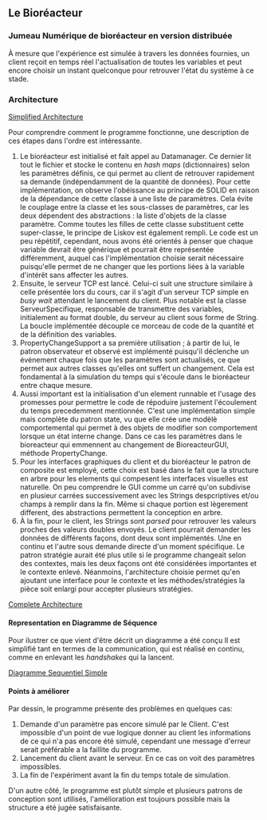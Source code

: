 ## Le Bioréacteur
### Jumeau Numérique de bioréacteur en version distribuée

À mesure que l'expérience est simulée à travers les données fournies, un client reçoit en temps réel l'actualisation de toutes les variables et peut encore choisir un instant quelconque pour retrouver l'état du système à ce stade.

### Architecture
[Simplified Architecture](https://enstabretagne-my.sharepoint.com/:i:/g/personal/victor_queiroz_ensta-bretagne_org/EYz3aq8TPSJMu6IilJv9rIMBKRVIKbEcNwEJg2um3A4RNQ?e=eneKBm)

Pour comprendre comment le programme fonctionne, une description de ces étapes dans l'ordre est intéressante.

1. Le bioréacteur est initialisé et fait appel au Datamanager. Ce dernier lit tout le fichier et stocke le contenu en _hash maps_ (dictionnaires) selon les paramètres définis, ce qui permet au client de retrouver rapidement sa demande (indépendamment de la quantité de données). Pour cette implémentation, on observe l'obéissance au principe de SOLID en raison de la dépendance de cette classe à une liste de paramètres. Cela évite le couplage entre la classe et les sous-classes de paramètres, car les deux dépendent des abstractions : la liste d'objets de la classe paramètre. Comme toutes les filles de cette classe substituent cette super-classe, le principe de Liskov est également rempli. Le code est un peu répétitif, cependant, nous avons été orientés à penser que chaque variable devrait être générique et pourrait être représentée différemment, auquel cas l'implémentation choisie serait nécessaire puisqu'elle permet de ne changer que les portions liées à la variable d'intérêt sans affecter les autres.
2. Ensuite, le serveur TCP est lancé. Celui-ci suit une structure similaire à celle présentée lors du cours, car il s'agit d'un serveur TCP simple en _busy wait_ attendant le lancement du client. Plus notable est la classe ServeurSpecifique, responsable de transmettre des variables, initialement au format double, du serveur au client sous forme de String. La boucle implémentée découple ce morceau de code de la quantité et de la définition des variables.
3. PropertyChangeSupport a sa première utilisation ; à partir de lui, le patron observateur et observé est implémenté puisqu'il déclenche un événement chaque fois que les paramètres sont actualisés, ce que permet aux autres classes qu'elles ont suffert un changement. Cela est fondamental à la simulation du temps qui s'écoule dans le bioréacteur entre chaque mesure.
4. Aussi important est la initialisation d'un element runnable et l'usage des promesses pour permettre le code de répoduire justement l'écoulement du temps precedemment mentionnée. C'est une implémentation simple mais complète du patron state, vu que elle crée une modèlè comportemental qui permet à des objets de modifier son comportement lorsque un état interne change. Dans ce cas les paramètres dans le bioreacteur qui emmennent au changement de BioreacteurGUI, méthode PropertyChange.
5. Pour les interfaces graphiques du client et du bioréacteur le patron de composite est employé, cette choix est basé dans le fait que la structure en arbre pour les elements qui compesent les interfaces visuelles est naturelle. On peu comprendre le GUI comme un carré qu'on subdivise en plusieur carrées successivement avec les Strings despcriptives et/ou champs à remplir dans la fin. Même si chaque portion est lègerement different, des abstractions permettent la conception en arbre.
6. À la fin, pour le client, les Strings sont *parsed* pour retrouver les valeurs proches des valeurs doubles envoyés. Le client pourrait demander les données de différents façons, dont deux sont implémentés. Une en continu et l'autre sous demande directe d'un moment spécifique. Le patron stratégie aurait été plus utile si le programme changeait selon des contextes, mais les deux façons ont été considérées importantes et le contexte enlevé. Néanmoins, l'architecture choisie permet qu'en ajoutant une interface pour le contexte et les méthodes/stratégies la pièce soit enlargi pour accepter plusieurs stratégies.

[Complete Architecture](https://enstabretagne-my.sharepoint.com/:i:/g/personal/victor_queiroz_ensta-bretagne_org/EXojc2LkLolFiJ3FAP_43tQBsKDlAruLY6TnOl1x-znZSg?e=fXNMjJ)

#### Representation en Diagramme de Séquence

Pour ilustrer ce que vient d'être décrit un diagramme a été conçu Il est simplifié tant en termes de la communication, qui est réalisé en continu, comme en enlevant les *handshakes* qui la lancent.

[Diagramme Sequentiel Simple](https://enstabretagne-my.sharepoint.com--i--g-personal-victor_queiroz_ensta-bretagne_org-EXa6kITP1N1Gp6sh2NhQlk8BnFD5H5JNkPZA.url)

#### Points à améliorer

Par dessin, le programme présente des problèmes en quelques cas:
1. Demande d'un paramètre pas encore simulé par le Client. C'est impossible d'un point de vue logique donner au client les informations de ce qui n'a pas encore été simulé, cependant une message d'erreur serait préférable a la faillite du programme.
2. Lancement du client avant le serveur. En ce cas on voit des paramètres impossibles.
3. La fin de l'expériment avant la fin du temps totale de simulation.

D'un autre côté, le programme est plutôt simple et plusieurs patrons de conception sont utilisés, l'amélioration est toujours possible mais la structure a été jugée satisfaisante.